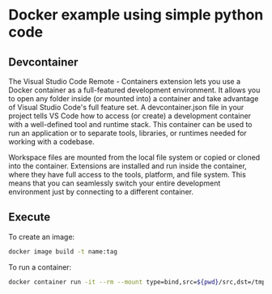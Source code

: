 # Docker example using simple python code

## Devcontainer
The Visual Studio Code Remote - Containers extension lets you use a Docker container as a full-featured development environment. It allows you to open any folder inside (or mounted into) a container and take advantage of Visual Studio Code's full feature set. A devcontainer.json file in your project tells VS Code how to access (or create) a development container with a well-defined tool and runtime stack. This container can be used to run an application or to separate tools, libraries, or runtimes needed for working with a codebase.

Workspace files are mounted from the local file system or copied or cloned into the container. Extensions are installed and run inside the container, where they have full access to the tools, platform, and file system. This means that you can seamlessly switch your entire development environment just by connecting to a different container.

## Execute
To create an image:  
```bash
docker image build -t name:tag
```

To run a container:  
```bash
docker container run -it --rm --mount type=bind,src=${pwd}/src,dst=/tmp/src name:tag /bin/bash
```
